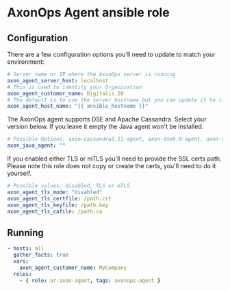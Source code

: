 # AxonOps Agent ansible role

## Configuration

There are a few configuration options you'll need to update to match your environment:

```yaml
# Server name or IP where the AxonOps server is running
axon_agent_server_host: localhost
# This is used to identity your Organization
axon_agent_customer_name: Digitalis.IO
# The default is to use the server hostname but you can update it to if you need
axon_agent_host_name: "{{ ansible_hostname }}"
```

The AxonOps agent supports DSE and Apache Cassandra. Select your version below. If you leave it empty the Java agent won't be installed.

```yaml
# Possible Options: axon-cassandra3.11-agent, axon-dse6.0-agent, axon-dse6.7-agent, axon-dse5.1-agent or ""
axon_java_agent: ""
```

If you enabled either TLS or mTLS you'll need to provide the SSL certs path. Please note this role does not copy or create the certs, you'll need to do it yourself.

```yaml
# Possible values: disabled, TLS or mTLS
axon_agent_tls_mode: "disabled"
axon_agent_tls_certfile: /path.crt
axon_agent_tls_keyfile: /path.key
axon_agent_tls_cafile: /path.ca
```

## Running

```yaml
- hosts: all
  gather_facts: true
  vars:
    axon_agent_customer_name: MyCompany
  roles:
    - { role: ar-axon-agent, tags: axonops-agent }
```